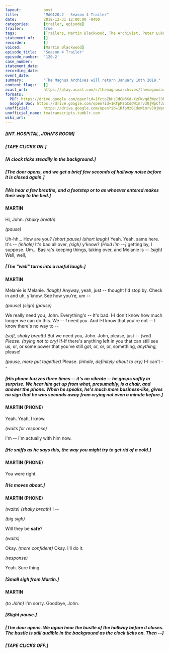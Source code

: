 ```yaml
---
layout:          post
title:           "MAG120.2 - Season 4 Trailer"
date:            2018-12-31 12:00:00 -0400
categories:      [trailer, episode]
trailer:         true
tags:            [Trailers, Martin Blackwood, The Archivist, Peter Lukas, Melanie King, Basira Hussain]
statement_of:    []
recorder:        []
voiced:          [Martin Blackwood]
episode_title:   'Season 4 Trailer'
episode_number:  '120.2'
case_number:     
statement_date:  
recording_date:  
event_date:      
summary:         "The Magnus Archives will return January 10th 2019."
content_flags:   []
acast_url:       https://play.acast.com/s/themagnusarchives/themagnusarchives-season4teaser
formats: 
  PDF: https://drive.google.com/open?id=1fctoZbHsJdCN3Kd-XzFKvg83Wycl9hxp
  Google Doc: https://drive.google.com/open?id=1RfpMzGCdoW1mrv30jWpCf3w63QV2N5yhysO5E70MC5o
unofficial:      https://drive.google.com/open?id=1RfpMzGCdoW1mrv30jWpCf3w63QV2N5yhysO5E70MC5o
unofficial_name: tmatranscripts.tumblr.com
wiki_url:        
---
```


##### [INT. HOSPITAL, JOHN'S ROOM]

##### [TAPE CLICKS ON.]

##### [A clock ticks steadily in the background.]

##### [The door opens, and we get a brief few seconds of hallway noise before it is closed again.]

##### [We hear a few breaths, and a footstep or to as whoever entered makes their way to the bed.]

#### MARTIN

Hi, John. _(shaky breath)_

_(pause)_

Uh-hh... How are you? _(short pause) (short laugh)_ Yeah. Yeah, same here. It's -- _(inhale)_ It's bad all over, _(sigh)_ y'know? _[Hold I'm --]_ getting by, I suppose. Um... Basira's keeping things, taking over, and Melanie is -- _(sigh)_ Well, well,

##### [The "well" turns into a rueful laugh.]

#### MARTIN

Melanie is Melanie. _(laugh)_ Anyway, yeah, just -- thought I'd stop by. Check in and uh, y'know. See how you're, um --

_(pause) (sigh) (pause)_

We really need you, John. Everything's -- It's bad. I-I don't know how much longer we can do this. We -- *I* need you. And I-I know that you're not -- I know there's no way to -- 

_(soft, shaky breath)_ But we need you, John. John, please, just -- _(wet)_ *Please.* _(trying not to cry)_ If-If there's anything left in you that can still see us, or, or some power that you've still got, or, or, or, something, *anything,* please!

_(pause, more put together)_ Please. _(inhale, definitely about to cry)_ I-I can't --

##### [His phone buzzes three times -- it's on vibrate -- he gasps softly in surprise. We hear him get up from what, presumably, is a chair, and answer the phone. When he speaks, he's much more business-like, gives no sign that he was seconds away from crying not even a minute before.]

#### MARTIN (PHONE)

Yeah. Yeah, I know.

_(waits for response)_

I'm -- I'm actually with him now.

##### [He sniffs as he says this, the way you might try to get rid of a cold.]

#### MARTIN (PHONE)

You were right.

##### [He moves about.]

#### MARTIN (PHONE)

_(waits) (shaky breath)_ I --

_(big sigh)_

Will they be __safe__?

_(waits)_

Okay. _(more confident)_ Okay. I'll do it.

_(response)_

Yeah. Sure thing.

##### [Small sigh from Martin.]

#### MARTIN

_(to John)_ I'm sorry. Goodbye, John.

##### [Slight pause.]

##### [The door opens. We again hear the bustle of the hallway before it closes. The bustle is still audible in the background as the clock ticks on. Then --]

##### [TAPE CLICKS OFF.]